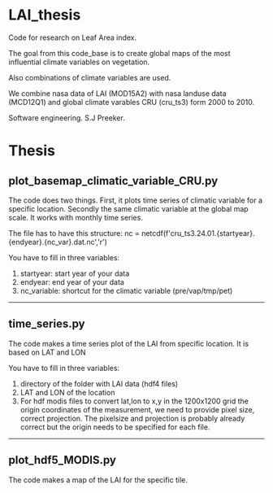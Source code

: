 # LAI_thesis

Code for research on Leaf Area index.

The goal from this code_base is to create global maps
of the most influential climate variables on vegetation.

Also combinations of climate variables are used.

We combine nasa data of LAI (MOD15A2) with nasa landuse data (MCD12Q1)
and global climate varables CRU (cru_ts3) form 2000 to 2010.

Software engineering. S.J Preeker.


Thesis
======

plot_basemap_climatic_variable_CRU.py
--------------------------

The code does two things. First, it plots time series of climatic variable for a specific location. Secondly the same climatic variable at the global map scale. It works with monthly time series.

The file has to have this structure: nc = netcdf(f'cru_ts3.24.01.{startyear}.{endyear}.{nc_var}.dat.nc','r')

You have to fill in three variables:
1. startyear: start year of your data
2. endyear: end year of your data
3. nc_variable: shortcut for the climatic variable (pre/vap/tmp/pet)

-----------------------------

time_series.py
-----------------------------

The code makes a time series plot of the LAI from specific location. It is based on LAT and LON

You have to fill in three variables:
1. directory of the folder with LAI data (hdf4 files)
2. LAT and LON of the location
3. For hdf modis files to convert lat,lon to x,y in the 1200x1200 grid the origin coordinates of the measurement, we need to provide pixel size, correct projection. The pixelsize and projection is probably already correct but the origin needs to be specified for each file.

---------------------------

plot_hdf5_MODIS.py
---------------------------

The code makes a map of the LAI for the specific tile.
